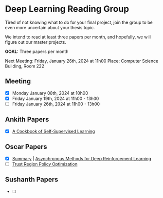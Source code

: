 # Deep Learning Reading Group

Tired of not knowing what to do for your final project, join the group to be even more uncertain about your thesis topic.

We intend to read at least three papers per month, and hopefully, we will figure out our master projects.

**GOAL:** Three papers per month

Next Meeting: Friday, January 26th, 2024 at 11h00
Place: Computer Science Building, Room 222


## Meeting
- [x] Monday January 08th, 2024 at 10h00
- [x] Friday January 19th, 2024 at 11h00 - 13h00
- [ ] Friday January 26th, 2024 at 11h00 - 13h00

## Ankith Papers

- [x] [A Cookbook of Self-Supervised Learning](https://arxiv.org/abs/2304.12210)

## Oscar Papers

- [x] [Summary](001_oscar_A3C.md) | [Asynchronous Methods for Deep Reinforcement Learning](https://arxiv.org/abs/1602.01783)
- [ ] [Trust Region Policy Optimization](https://arxiv.org/pdf/1502.05477.pdf)

## Sushanth Papers

- [ ]

